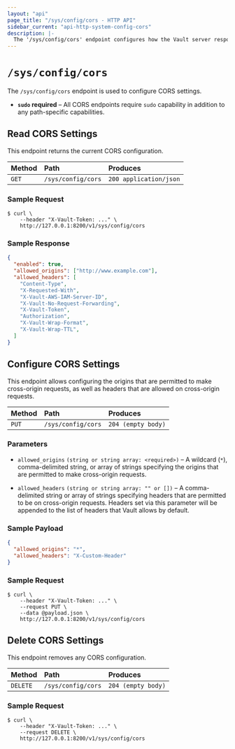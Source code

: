 ```yaml
---
layout: "api"
page_title: "/sys/config/cors - HTTP API"
sidebar_current: "api-http-system-config-cors"
description: |-
  The '/sys/config/cors' endpoint configures how the Vault server responds to cross-origin requests.
---
```


# `/sys/config/cors`

The `/sys/config/cors` endpoint is used to configure CORS settings.

- **`sudo` required** – All CORS endpoints require `sudo` capability in
  addition to any path-specific capabilities.

## Read CORS Settings

This endpoint returns the current CORS configuration.

| Method   | Path                         | Produces               |
| :------- | :--------------------------- | :--------------------- |
| `GET`    | `/sys/config/cors` | `200 application/json` |

### Sample Request

```
$ curl \
    --header "X-Vault-Token: ..." \
    http://127.0.0.1:8200/v1/sys/config/cors
```

### Sample Response

```json
{
  "enabled": true,
  "allowed_origins": ["http://www.example.com"],
  "allowed_headers": [
    "Content-Type",
    "X-Requested-With",
    "X-Vault-AWS-IAM-Server-ID",
    "X-Vault-No-Request-Forwarding",
    "X-Vault-Token",
    "Authorization",
    "X-Vault-Wrap-Format",
    "X-Vault-Wrap-TTL",
  ]
}
```

## Configure CORS Settings

This endpoint allows configuring the origins that are permitted to make
cross-origin requests, as well as headers that are allowed on cross-origin requests.

| Method   | Path                         | Produces               |
| :------- | :--------------------------- | :--------------------- |
| `PUT`    | `/sys/config/cors` | `204 (empty body)` |

### Parameters

- `allowed_origins` `(string or string array: <required>)` – A wildcard (`*`), comma-delimited string, or array of strings specifying the origins that are permitted to make cross-origin requests.

- `allowed_headers` `(string or string array: "" or [])` – A comma-delimited string or array of strings specifying headers that are permitted to be on cross-origin requests. Headers set via this parameter will be appended to the list of headers that Vault allows by default.

### Sample Payload

```json
{
  "allowed_origins": "*",
  "allowed_headers": "X-Custom-Header"
}
```

### Sample Request

```
$ curl \
    --header "X-Vault-Token: ..." \
    --request PUT \
    --data @payload.json \
    http://127.0.0.1:8200/v1/sys/config/cors
```

## Delete CORS Settings

This endpoint removes any CORS configuration.

| Method   | Path                         | Produces               |
| :------- | :--------------------------- | :--------------------- |
| `DELETE` | `/sys/config/cors` | `204 (empty body)` |

### Sample Request

```
$ curl \
    --header "X-Vault-Token: ..." \
    --request DELETE \
    http://127.0.0.1:8200/v1/sys/config/cors
```
